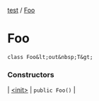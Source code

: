 [test](test/index) / [Foo](test/-foo/index)


# Foo

`class Foo&lt;out&nbsp;T&gt; `



### Constructors


| [&lt;init&gt;](test/-foo/-init-) | `public Foo()` |


